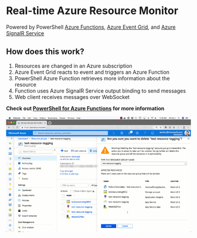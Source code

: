 # Real-time Azure Resource Monitor

Powered by PowerShell [Azure Functions](https://docs.microsoft.com/azure/azure-functions/?WT.mc_id=functionsresourcemonitor-github-antchu), [Azure Event Grid](https://docs.microsoft.com/azure/event-grid/?WT.mc_id=functionsresourcemonitor-github-antchu), and [Azure SignalR Service](https://docs.microsoft.com/azure/azure-signalr/?WT.mc_id=functionsresourcemonitor-github-antchu)

## How does this work?

1. Resources are changed in an Azure subscription
1. Azure Event Grid reacts to event and triggers an Azure Function
1. PowerShell Azure Function retrieves more information about the resource
1. Function uses Azure SignalR Service output binding to send messages
1. Web client receives messages over WebSocket

**Check out [PowerShell for Azure Functions](https://docs.microsoft.com/azure/azure-functions/functions-create-first-function-powershell?WT.mc_id=functionsresourcemonitor-github-antchu) for more information**

![](powershell-func-resource-monitor.gif)